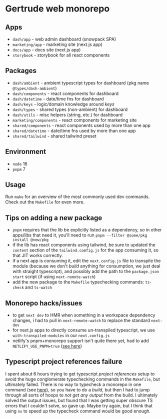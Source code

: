 # Gertrude web monorepo

## Apps

- `dash/app` - web admin dashboard (snowpack SPA)
- `marketing/app` - marketing site (next.js app)
- `docs/app` - docs site (next.js app)
- `storybook` - storybook for all react components

## Packages

- `dash/ambient` - ambient typescript types for dashboard (pkg name `@types/dash-ambient`)
- `dash/components` - react components for dashboard
- `dash/datetime` - date/time fns for dashboard
- `dash/keys` - logic/domain knowledge around _keys_
- `dash/types` - shared types (non-ambient) for dashboard
- `dash/utils` - misc helpers (string, etc.) for dashboard
- `marketing/components` - react components for marketing site
- `shared/components` - react components used by more than one app
- `shared/datetime` - date/time fns used by more than one app
- `shared/tailwind` - shared tailwind preset

## Environment

- `node` 16
- `pnpm` 7

## Usage

Run `make` for an overview of the most commonly used dev commands. Check out the
`Makefile` for even more.

## Tips on adding a new package

- `pnpm` requires that the lib be explicitly listed as a dependency, so in other apps/libs
  that need it, you'll need to run `pnpm --filter @some/pkg install @new/pkg`
- if the lib has react components using tailwind, be sure to updated the `content` section
  of the `tailwind.comfig.js` for the app consuming it, so that JIT works correctly.
- if a next app is consuming it, edit the `next.config.js` file to transpile the module
  (because we don't _build_ anything for consumption, we just deal with straight
  typescript), and possibly add the path to the `package.json` `start` script (if using
  `next-remote-watch`)
- add the new package to the `Makefile` typechecking commands: `ts-check` and `ts-watch`

## Monorepo hacks/issues

- to get `next dev` to HMR when something in a workspace dependency changes, i had to pull
  in `next-remote-watch` to replace the standard `next-dev`
- for next.js apps to directly consume un-transpiled typescript, we use
  `with-transpiled-modules` in our `next.config.js`
- netlify's pnpm+monorepo support isn't quite there yet, had to add
  `NETLIFY_USE_PNPM=true`
  ([see here](https://github.com/netlify/build/issues/4648#issuecomment-1288804297))

## Typescript project references failure

I spent about 6 hours trying to get typescript _project references_ setup to avoid the
huge conglomerate typechecking commands in the `Makefile`, but ultimately failed. There is
no way to typecheck a monorepo in one command (see
[here](https://github.com/microsoft/TypeScript/issues/40431)), so you have to do a
_build_, but then I had to jump through all sorts of hoops to _not get any output_ from
the build. I ultimately solved the output issues, but found that I was getting super
obscure TS errors that I couldn't solve, so gave up. Maybe try again, but I think that
using `nx` to speed up the typecheck command would be good enough.
